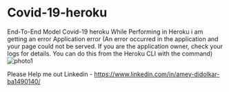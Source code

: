 # Covid-19-heroku
End-To-End Model Covid-19 heroku
While Performing in Heroku i am getting an error Application error (An error occurred in the application and your page could not be served. If you are the application owner, check your logs for details. You can do this from the Heroku CLI with the command) 
![photo1](https://user-images.githubusercontent.com/69135960/95607659-b2adfe80-0a79-11eb-9509-5370a364fdfa.PNG)

Please Help me out
Linkedin - https://www.linkedin.com/in/amey-didolkar-ba1490140/
